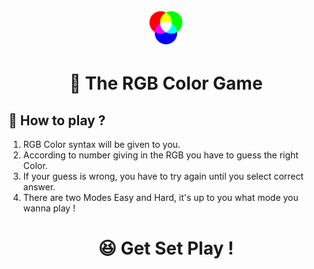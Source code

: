 <p align="center">
  <a href="https://www.gatsbyjs.org">
    <img alt="Gatsby" src="https://github.com/JD235/ColorGame/blob/master/RGB.png" width="60" />
  </a>
</p>
<h1 align="center">🤩 The RGB Color Game</h1>

## 🤔 How to play ?

1. RGB Color syntax will be given to you.
2. According to number giving in the RGB you have to guess the right Color.
3. If your guess is wrong, you have to try again until you select correct answer.
4. There are two Modes Easy and Hard, it's up to you what mode you wanna play !

<h1 align="center">😆 Get Set Play !</h1>
